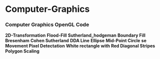 # Computer-Graphics

### Computer Graphics OpenGL Code
**2D-Transformation**
**Flood-Fill**
**Sutherland_hodgeman**
**Boundary Fill**
**Bresenham**
**Cohen Sutherland**
**DDA Line**
**Ellipse**
**Mid-Point Circle**
**se Movement Pixel Detectation**
**White rectangle with Red Diagonal Stripes**
**Polygon Scaling**
